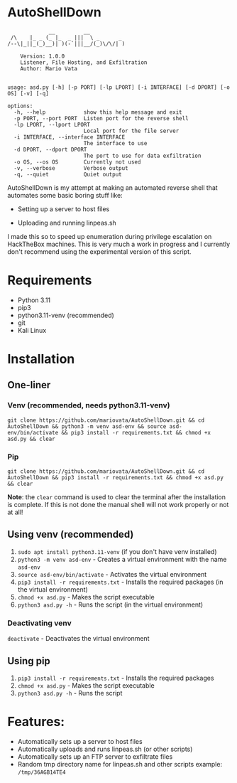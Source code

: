 # AutoShellDown

```
             __         __
 /\    |_ _ (_ |_  _ |||  \ _      _
/--\|_||_(_)__)| )(-`|||__/(_)\/\/| )
    
    Version: 1.0.0
    Listener, File Hosting, and Exfiltration
    Author: Mario Vata
    
    
usage: asd.py [-h] [-p PORT] [-lp LPORT] [-i INTERFACE] [-d DPORT] [-o OS] [-v] [-q]

options:
  -h, --help            show this help message and exit
  -p PORT, --port PORT  Listen port for the reverse shell
  -lp LPORT, --lport LPORT
                        Local port for the file server
  -i INTERFACE, --interface INTERFACE
                        The interface to use
  -d DPORT, --dport DPORT
                        The port to use for data exfiltration
  -o OS, --os OS        Currently not used
  -v, --verbose         Verbose output
  -q, --quiet           Quiet output

```

AutoShellDown is my attempt at making an automated reverse shell that automates some basic boring stuff like: 

* Setting up a server to host files 

* Uploading and running linpeas.sh

I made this so to speed up enumeration during privilege escalation on HackTheBox machines. This is very much a work in progress and I currently don't recommend using the experimental version of this script.

# Requirements

* Python 3.11
* pip3
* python3.11-venv (recommended)
* git
* Kali Linux

# Installation

## One-liner

### Venv (recommended, needs python3.11-venv) 
```
git clone https://github.com/mariovata/AutoShellDown.git && cd AutoShellDown && python3 -m venv asd-env && source asd-env/bin/activate && pip3 install -r requirements.txt && chmod +x asd.py && clear
```

### Pip
```
git clone https://github.com/mariovata/AutoShellDown.git && cd AutoShellDown && pip3 install -r requirements.txt && chmod +x asd.py && clear
```

**Note**: the `clear` command is used to clear the terminal after the installation is complete.
If this is not done the manual shell will not work properly or not at all!

## Using venv (recommended)

1. `sudo apt install python3.11-venv`   (if you don't have venv installed)
2. `python3 -m venv asd-env`            - Creates a virtual environment with the name `asd-env`
3. `source asd-env/bin/activate`        - Activates the virtual environment
4. `pip3 install -r requirements.txt`   - Installs the required packages (in the virtual environment)
5. `chmod +x asd.py`                    - Makes the script executable
6. `python3 asd.py -h`                  - Runs the script (in the virtual environment)

### Deactivating venv
`deactivate`                         - Deactivates the virtual environment

## Using pip

1. `pip3 install -r requirements.txt` - Installs the required packages
2. `chmod +x asd.py`                  - Makes the script executable
3. `python3 asd.py -h`                - Runs the script


# Features:

* Automatically sets up a server to host files
* Automatically uploads and runs linpeas.sh (or other scripts)
* Automatically sets up an FTP server to exfiltrate files
* Random tmp directory name for linpeas.sh and other scripts example: `/tmp/36AGB14TE4`
